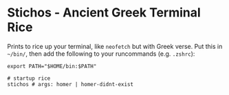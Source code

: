 # Stichos - Ancient Greek Terminal Rice

Prints to rice up your terminal, like `neofetch` but with Greek verse. 
Put this in `~/bin/`, then add the following to your runcommands (e.g. `.zshrc`):

```
export PATH="$HOME/bin:$PATH"

# startup rice
stichos # args: homer | homer-didnt-exist
```